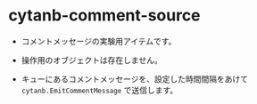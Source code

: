 # cytanb-comment-source

- コメントメッセージの実験用アイテムです。

- 操作用のオブジェクトは存在しません。

- キューにあるコメントメッセージを、設定した時間間隔をあけて `cytanb.EmitCommentMessage` で送信します。
